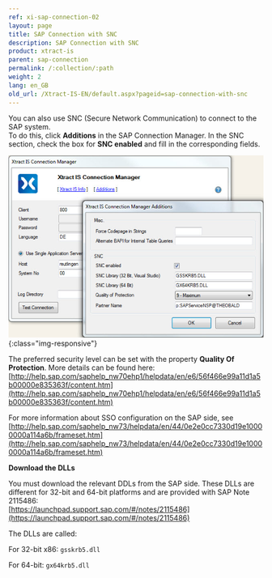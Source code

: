 ```yaml
---
ref: xi-sap-connection-02
layout: page
title: SAP Connection with SNC
description: SAP Connection with SNC
product: xtract-is
parent: sap-connection
permalink: /:collection/:path
weight: 2
lang: en_GB
old_url: /Xtract-IS-EN/default.aspx?pageid=sap-connection-with-snc
---
```

You can also use SNC (Secure Network Communication) to connect to the SAP system. <br>
To do this, click **Additions** in the SAP Connection Manager. In the SNC section, check the box for **SNC enabled** and fill in the corresponding fields.

![SNC](/img/content/SNC.jpg){:class="img-responsive"}

The preferred security level can be set with the property **Quality Of Protection**. More details can be found here: [http://help.sap.com/saphelp_nw70ehp1/helpdata/en/e6/56f466e99a11d1a5b00000e835363f/content.htm](http://help.sap.com/saphelp_nw70ehp1/helpdata/en/e6/56f466e99a11d1a5b00000e835363f/content.htm)

For more information about SSO configuration on the SAP side, see <br>
[http://help.sap.com/saphelp_nw73/helpdata/en/44/0e2e0cc7330d19e10000000a114a6b/frameset.htm](http://help.sap.com/saphelp_nw73/helpdata/en/44/0e2e0cc7330d19e10000000a114a6b/frameset.htm)

**Download the DLLs**

You must download the relevant DDLs from the SAP side. These DLLs are different for 32-bit and 64-bit platforms and are provided with SAP Note 2115486:<br> 
[https://launchpad.support.sap.com/#/notes/2115486](https://launchpad.support.sap.com/#/notes/2115486) 

The DLLs are called: 

For 32-bit x86: `gsskrb5.dll`

For 64-bit: `gx64krb5.dll`


